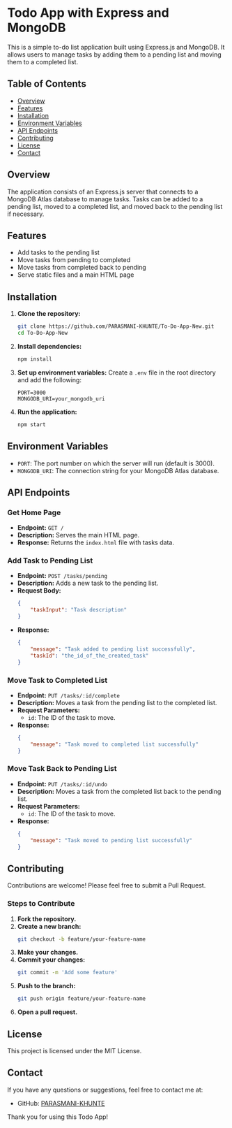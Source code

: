 # Todo App with Express and MongoDB

This is a simple to-do list application built using Express.js and MongoDB. It allows users to manage tasks by adding them to a pending list and moving them to a completed list.

## Table of Contents

- [Overview](#overview)
- [Features](#features)
- [Installation](#installation)
- [Environment Variables](#environment-variables)
- [API Endpoints](#api-endpoints)
- [Contributing](#contributing)
- [License](#license)
- [Contact](#contact)

## Overview

The application consists of an Express.js server that connects to a MongoDB Atlas database to manage tasks. Tasks can be added to a pending list, moved to a completed list, and moved back to the pending list if necessary.

## Features

- Add tasks to the pending list
- Move tasks from pending to completed
- Move tasks from completed back to pending
- Serve static files and a main HTML page

## Installation

1. **Clone the repository:**
    ```bash
    git clone https://github.com/PARASMANI-KHUNTE/To-Do-App-New.git
    cd To-Do-App-New
    ```

2. **Install dependencies:**
    ```bash
    npm install
    ```

3. **Set up environment variables:**
    Create a `.env` file in the root directory and add the following:
    ```plaintext
    PORT=3000
    MONGODB_URI=your_mongodb_uri
    ```

4. **Run the application:**
    ```bash
    npm start
    ```

## Environment Variables

- `PORT`: The port number on which the server will run (default is 3000).
- `MONGODB_URI`: The connection string for your MongoDB Atlas database.

## API Endpoints

### Get Home Page

- **Endpoint:** `GET /`
- **Description:** Serves the main HTML page.
- **Response:** Returns the `index.html` file with tasks data.

### Add Task to Pending List

- **Endpoint:** `POST /tasks/pending`
- **Description:** Adds a new task to the pending list.
- **Request Body:**
    ```json
    {
        "taskInput": "Task description"
    }
    ```
- **Response:**
    ```json
    {
        "message": "Task added to pending list successfully",
        "taskId": "the_id_of_the_created_task"
    }
    ```

### Move Task to Completed List

- **Endpoint:** `PUT /tasks/:id/complete`
- **Description:** Moves a task from the pending list to the completed list.
- **Request Parameters:**
    - `id`: The ID of the task to move.
- **Response:**
    ```json
    {
        "message": "Task moved to completed list successfully"
    }
    ```

### Move Task Back to Pending List

- **Endpoint:** `PUT /tasks/:id/undo`
- **Description:** Moves a task from the completed list back to the pending list.
- **Request Parameters:**
    - `id`: The ID of the task to move.
- **Response:**
    ```json
    {
        "message": "Task moved to pending list successfully"
    }
    ```

## Contributing

Contributions are welcome! Please feel free to submit a Pull Request.

### Steps to Contribute

1. **Fork the repository.**
2. **Create a new branch:**
    ```bash
    git checkout -b feature/your-feature-name
    ```
3. **Make your changes.**
4. **Commit your changes:**
    ```bash
    git commit -m 'Add some feature'
    ```
5. **Push to the branch:**
    ```bash
    git push origin feature/your-feature-name
    ```
6. **Open a pull request.**

## License

This project is licensed under the MIT License.

## Contact

If you have any questions or suggestions, feel free to contact me at:

- GitHub: [PARASMANI-KHUNTE](https://github.com/PARASMANI-KHUNTE)

Thank you for using this Todo App!
